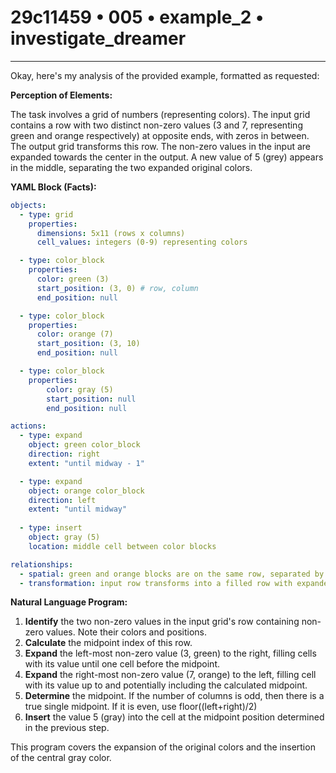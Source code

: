 # 29c11459 • 005 • example_2 • investigate_dreamer

---
Okay, here's my analysis of the provided example, formatted as requested:

**Perception of Elements:**

The task involves a grid of numbers (representing colors). The input grid contains a row with two distinct non-zero values (3 and 7, representing green and orange respectively) at opposite ends, with zeros in between. The output grid transforms this row. The non-zero values in the input are expanded towards the center in the output. A new value of 5 (grey) appears in the middle, separating the two expanded original colors.

**YAML Block (Facts):**



```yaml
objects:
  - type: grid
    properties:
      dimensions: 5x11 (rows x columns)
      cell_values: integers (0-9) representing colors

  - type: color_block
    properties:
      color: green (3)
      start_position: (3, 0) # row, column
      end_position: null

  - type: color_block
    properties:
      color: orange (7)
      start_position: (3, 10)
      end_position: null

  - type: color_block
    properties:
        color: gray (5)
        start_position: null
        end_position: null

actions:
  - type: expand
    object: green color_block
    direction: right
    extent: "until midway - 1"

  - type: expand
    object: orange color_block
    direction: left
    extent: "until midway"
  
  - type: insert
    object: gray (5)
    location: middle cell between color blocks

relationships:
  - spatial: green and orange blocks are on the same row, separated by zeros.
  - transformation: input row transforms into a filled row with expanded colors and a central separator.
```



**Natural Language Program:**

1.  **Identify** the two non-zero values in the input grid's row containing non-zero values. Note their colors and positions.
2.  **Calculate** the midpoint index of this row.
3.  **Expand** the left-most non-zero value (3, green) to the right, filling cells with its value until one cell before the midpoint.
4. **Expand** the right-most non-zero value (7, orange) to the left, filling cell with its value up to and potentially including the calculated midpoint.
5. **Determine** the midpoint. If the number of columns is odd, then there is a true single midpoint. If it is even, use floor((left+right)/2)
6.  **Insert** the value 5 (gray) into the cell at the midpoint position determined in the previous step.

This program covers the expansion of the original colors and the insertion of the central gray color.

